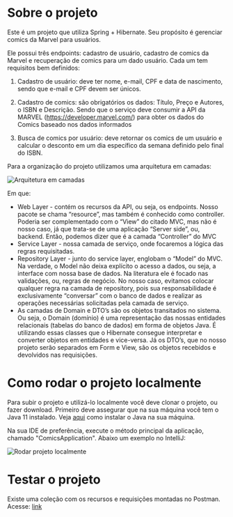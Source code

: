 # Sobre o projeto

Este é um projeto que utiliza Spring + Hibernate. Seu propósito é gerenciar comics da Marvel para usuários.

Ele possui três endpoints: cadastro de usuário, cadastro de comics da Marvel e recuperação de comics para um dado usuário. Cada um tem requisitos bem definidos:

1. Cadastro de usuário: deve ter nome, e-mail, CPF e data de nascimento, sendo que e-mail e CPF devem ser únicos.

2. Cadastro de comics: são obrigatórios os dados: Título, Preço e Autores, o ISBN e Descrição. Sendo que o serviço deve consumir a API da MARVEL (https://developer.marvel.com/) para obter os dados do Comics baseado nos dados informados

3. Busca de comics por usuário: deve retornar os comics de um usuário e calcular o desconto em um dia específico da semana definido pelo final do ISBN.

Para a organização do projeto utilizamos uma arquitetura em camadas:

![Arquitetura em camadas](https://media.vlpt.us/images/woo00oo/post/632e3dfb-5fa7-40da-93d9-8666e77c883c/%E1%84%89%E1%85%B3%E1%84%8F%E1%85%B3%E1%84%85%E1%85%B5%E1%86%AB%E1%84%89%E1%85%A3%E1%86%BA%202021-01-30%20%E1%84%8B%E1%85%A9%E1%84%92%E1%85%AE%208.03.57.png)

Em que:

- Web Layer - contém os recursos da API, ou seja, os endpoints. Nosso pacote se chama “resource”, mas também é conhecido como controller. Poderia ser complementado com o “View” do citado MVC, mas não é nosso caso, já que trata-se de uma aplicação “Server side”, ou, backend. Então, podemos dizer que é a camada “Controller” do MVC
- Service Layer - nossa camada de serviço, onde focaremos a lógica das regras requisitadas. 
- Repository Layer - junto do service layer, englobam o “Model” do MVC. Na verdade, o Model não deixa explícito o acesso a dados, ou seja, a interface com nossa base de dados. Na literatura ele é focado nas validações, ou, regras de negócio. No nosso caso, evitamos colocar qualquer regra na camada de repository, pois sua responsabilidade é exclusivamente “conversar” com o banco de dados e realizar as operações necessárias solicitadas pela camada de serviço.
- As camadas de Domain e DTO’s são os objetos transitados no sistema. Ou seja, o Domain (domínio) é uma representação das nossas entidades relacionais (tabelas do banco de dados) em forma de objetos Java. É utilizando essas classes que o Hibernate consegue interpretar e converter objetos em entidades e vice-versa. Já os DTO’s, que no nosso projeto serão separados em Form e View, são os objetos recebidos e devolvidos nas requisições.

# Como rodar o projeto localmente

Para subir o projeto e utilizá-lo localmente você deve clonar o projeto, ou fazer download. Primeiro deve assegurar que na sua máquina você tem o Java 11 instalado. Veja [aqui](https://www.jackrutorial.com/2018/10/how-to-install-java-jdk-11-on-windows-10.html) como instalar o Java na sua máquina.

Na sua IDE de preferência, execute o método principal da aplicação, chamado "ComicsApplication". Abaixo um exemplo no IntelliJ:

![Rodar projeto localmente](https://drive.google.com/file/d/1TyM7DNbU-qqZfiCzA8Z0WUs8eVu2xSnZ/view?usp=sharing)

# Testar o projeto

Existe uma coleção com os recursos e requisições montadas no Postman. Acesse: [link](https://www.getpostman.com/collections/bdc6670136f5ee79fe95)
